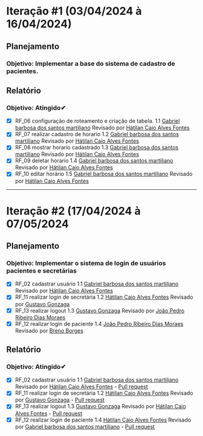 # Iteração #1 (03/04/2024 à 16/04/2024)

## Planejamento

### Objetivo: Implementar a base do sistema de cadastro de pacientes.

## Relatório
### Objetivo: Atingido✔

- [x] RF_06 configuração de roteamento e criação de tabela. 1.1 [Gabriel barbosa dos santos martiliano](https://github.com/gabrielbdsm) Revisado por [Hátilan Caio Alves Fontes](https://github.com/Hatilancaio)
- [x] RF_07 realizar cadastro de horario 1.2 [Gabriel barbosa dos santos martiliano](https://github.com/gabrielbdsm) Revisado por [Hátilan Caio Alves Fontes](https://github.com/Hatilancaio)
- [x] RF_08 mostrar horario cadastrado 1.3 [Gabriel barbosa dos santos martiliano](https://github.com/gabrielbdsm) Revisado por [Hátilan Caio Alves Fontes](https://github.com/Hatilancaio)
- [x] RF_09 deletar horario 1.4 [Gabriel barbosa dos santos martiliano](https://github.com/gabrielbdsm) Revisado por [Hátilan Caio Alves Fontes](https://github.com/Hatilancaio)
- [x] RF_10 editar horário 1.5 [Gabriel barbosa dos santos martiliano](https://github.com/gabrielbdsm) Revisado por [Hátilan Caio Alves Fontes](https://github.com/Hatilancaio)
---

# Iteração #2 (17/04/2024 à 07/05/2024

## Planejamento

### Objetivo: Implementar o sistema de login de usuários pacientes e secretárias

- [x] RF_02 cadastrar usuário 1.1 [Gabriel barbosa dos santos martiliano](https://github.com/gabrielbdsm) Revisado por [Hátilan Caio Alves Fontes](https://github.com/Hatilancaio)
- [x] RF_11 realizar login de secretária 1.2 [Hátilan Caio Alves Fontes](https://github.com/Hatilancaio) Revisado por [Gustavo Gonzaga](https://github.com/uGonzaguinha)
- [x] RF_13 realizar logout 1.3 [Gustavo Gonzaga](https://github.com/uGonzaguinha) Revisado por [João Pedro Ribeiro Dias Moraes](https://github.com/CaesarCrew)
- [x] RF_12 realizar login de paciente 1.4 [João Pedro Ribeiro Dias Moraes](https://github.com/CaesarCrew) Revisado por [Breno Borges](https://github.com/Brenoborgesbr)

## Relatório
### Objetivo: Atingido✔
- [x] RF_02 cadastrar usuário 1.1 [Gabriel barbosa dos santos martiliano](https://github.com/gabrielbdsm) Revisado por [Hátilan Caio Alves Fontes](https://github.com/Hatilancaio) - [Pull request](https://github.com/CaesarCrew/Eng_Soft-Grupo1/pull/26)
- [x] RF_11 realizar login de secretária 1.2 [Hátilan Caio Alves Fontes](https://github.com/Hatilancaio) Revisado por [Gustavo Gonzaga](https://github.com/uGonzaguinha) - [Pull request](https://github.com/CaesarCrew/Eng_Soft-Grupo1/pull/28)
- [x] RF_13 realizar logout 1.3 [Gustavo Gonzaga](https://github.com/uGonzaguinha) Revisado por [Hátilan Caio Alves Fontes](https://github.com/Hatilancaio) - [Pull request](https://github.com/CaesarCrew/Eng_Soft-Grupo1/pull/31)
- [x] RF_12 realizar login de paciente 1.4 [Hátilan Caio Alves Fontes](https://github.com/Hatilancaio) Revisado por [Gabriel barbosa dos santos martiliano](https://github.com/gabrielbdsm) - [Pull request](https://github.com/CaesarCrew/Eng_Soft-Grupo1/pull/30)
